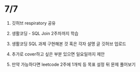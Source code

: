 # 7/7 

1. 깃허브 respiratory 공유

2. 생활코딩 - SQL Join 2주차까지 학습

3. 생활코딩 SQL 과제 구현해본 것 혹은 각자 설명 글 깃허브 업로드

4. 추가로 cover하고 싶은 부분 있으면 일요일까지 제안

5. 만약 가능하다면 leetcode 2주에 1개씩 등 목표 설정 뒤 문제 풀어보기

